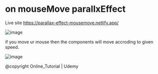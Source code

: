 # on mouseMove parallxEffect
Live site https://parallax-effect-mousemove.netlify.app/

![image](https://user-images.githubusercontent.com/53119070/173284814-04ea7ede-15c8-4ee9-bfc1-e05618ce25a7.png)

if you move ur mouse then the components will move accroding to given speed.

![image](https://user-images.githubusercontent.com/53119070/173284878-e19ca0b8-d87d-4c6d-afd0-aa8079d4742b.png)

@copyright Online_Tutorial | Udemy
